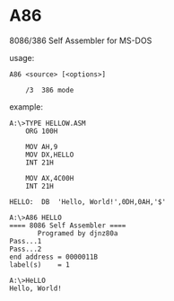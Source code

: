 A86
===
8086/386 Self Assembler for MS-DOS

usage:
````
A86 <source> [<options>]

	/3	386 mode
````

example:
````
A:\>TYPE HELLOW.ASM
	ORG	100H

	MOV	AH,9
	MOV	DX,HELLO
	INT	21H

	MOV	AX,4C00H
	INT	21H

HELLO:	DB	'Hello, World!',0DH,0AH,'$'

A:\>A86 HELLO
==== 8086 Self Assembler ====
       Programed by djnz80a
Pass...1
Pass...2
end address = 0000011B
label(s)    = 1

A:\>HeLLO
Hello, World!

````
